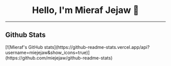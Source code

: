 <h1 align="center" style="margin-top: 50px;">
  <b>Hello, I'm Mieraf Jejaw 👋</b>
</h1>
<hr />

<h2>Github Stats</h2>
[![Mieraf's GitHub stats](https://github-readme-stats.vercel.app/api?username=miejejaw&show_icons=true)](https://github.com/miejejaw/github-readme-stats)

